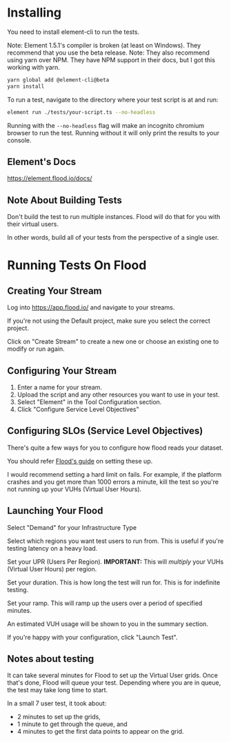 # Installing

You need to install element-cli to run the tests.

Note: Element 1.5.1's compiler is broken (at least on Windows). They recommend that you use the beta release.
Note: They also recommend using yarn over NPM. They have NPM support in their docs, but I got this working with yarn.

```bash
yarn global add @element-cli@beta
yarn install
```

To run a test, navigate to the directory where your test script is at and run:

```bash
element run ./tests/your-script.ts --no-headless
```

Running with the `--no-headless` flag will make an incognito chromium browser to run the test. 
Running without it will only print the results to your console.

## Element's Docs
https://element.flood.io/docs/

## Note About Building Tests
Don't build the test to run multiple instances. Flood will do that for you with their virtual users.

In other words, build all of your tests from the perspective of a single user.

# Running Tests On Flood
## Creating Your Stream
Log into https://app.flood.io/ and navigate to your streams.

If you're not using the Default project, make sure you select the correct project.

Click on "Create Stream" to create a new one or choose an existing one to modify or run again.

## Configuring Your Stream

1. Enter a name for your stream. 
2. Upload the script and any other resources you want to use in your test.
3. Select "Element" in the Tool Configuration section.
4. Click "Configure Service Level Objectives"

## Configuring SLOs (Service Level Objectives)

There's quite a few ways for you to configure how flood reads your dataset.

You should refer [Flood's guide](https://guides.flood.io/results-analysis/service-level-objectives) on setting these up.

I would recommend setting a hard limit on fails. For example, if the platform crashes and you get more than 1000 errors a minute,
kill the test so you're not running up your VUHs (Virtual User Hours).

## Launching Your Flood
Select "Demand" for your Infrastructure Type

Select which regions you want test users to run from. This is useful if you're testing latency on a heavy load.

Set your UPR (Users Per Region). **IMPORTANT:** This will *multiply* your VUHs (Virtual User Hours) per region.

Set your duration. This is how long the test will run for. This is for indefinite testing.

Set your ramp. This will ramp up the users over a period of specified minutes. 

An estimated VUH usage will be shown to you in the summary section. 

If you're happy with your configuration, click "Launch Test". 

## Notes about testing
It can take several minutes for Flood to set up the Virtual User grids. Once that's done, Flood will queue your test.
Depending where you are in queue, the test may take long time to start. 

In a small 7 user test, it took about:
- 2 minutes to set up the grids,
- 1 minute to get through the queue, and 
- 4 minutes to get the first data points to appear on the grid.